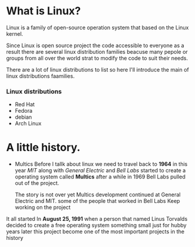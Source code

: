 # What is Linux?

Linux is a family of open-source operation system 
that based on the Linux kernel.

Since Linux is open source project the code accessible to everyone
as a result there are several linux distribution families
beacuse many pepole or groups from all over the world 
strat to modify the code to suit their needs. 

There are a lot of linux distributions to list
so here I'll introduce the main of linux distributions faamilies.

### Linux distributions
* Red Hat
* Fedora
* debian
* Arch Linux

# A little history.
* Multics
  Before I tallk about linux we need to travel back to **1964** in this year
  *MIT* along with *General Electric* and *Bell Labs*
  started to create a operating system called **Multics**
  after a while in 1969 Bell Labs pulled out of the project.

  The story is not over yet
  Multics development continued at General Electric and MIT.
  some of the people that worked in Bell Labs Keep working on the project




It all started In **August 25, 1991** when a person that named Linus Torvalds 
decided to create a free operating system something small just for hubby
years later this project become one of the most important projects in the history
  
